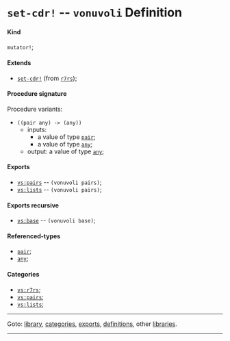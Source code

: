 

<a id='definition__vonuvoli__set-cdr_21'></a>

# `set-cdr!` -- `vonuvoli` Definition


<a id='definition__vonuvoli__set-cdr_21__kind'></a>

#### Kind

`mutator!`;


<a id='definition__vonuvoli__set-cdr_21__extends'></a>

#### Extends

 * [`set-cdr!`](../../r7rs/definitions/set-cdr_21.md#definition__r7rs__set-cdr_21) (from [`r7rs`](../../r7rs/_index.md#library__r7rs));


<a id='definition__vonuvoli__set-cdr_21__procedure-signature'></a>

#### Procedure signature

Procedure variants:
 * `((pair any) -> (any))`
   * inputs:
     * a value of type [`pair`](../../r7rs/types/pair.md#type__r7rs__pair);
     * a value of type [`any`](../../r7rs/types/any.md#type__r7rs__any);
   * output: a value of type [`any`](../../r7rs/types/any.md#type__r7rs__any);


<a id='definition__vonuvoli__set-cdr_21__exports'></a>

#### Exports

 * [`vs:pairs`](../../vonuvoli/exports/vs_3a_pairs.md#export__vonuvoli__vs_3a_pairs) -- `(vonuvoli pairs)`;
 * [`vs:lists`](../../vonuvoli/exports/vs_3a_lists.md#export__vonuvoli__vs_3a_lists) -- `(vonuvoli pairs)`;


<a id='definition__vonuvoli__set-cdr_21__exports-recursive'></a>

#### Exports recursive

 * [`vs:base`](../../vonuvoli/exports/vs_3a_base.md#export__vonuvoli__vs_3a_base) -- `(vonuvoli base)`;


<a id='definition__vonuvoli__set-cdr_21__referenced-types'></a>

#### Referenced-types

 * [`pair`](../../r7rs/types/pair.md#type__r7rs__pair);
 * [`any`](../../r7rs/types/any.md#type__r7rs__any);


<a id='definition__vonuvoli__set-cdr_21__categories'></a>

#### Categories

 * [`vs:r7rs`](../../vonuvoli/categories/vs_3a_r7rs.md#category__vonuvoli__vs_3a_r7rs);
 * [`vs:pairs`](../../vonuvoli/categories/vs_3a_pairs.md#category__vonuvoli__vs_3a_pairs);
 * [`vs:lists`](../../vonuvoli/categories/vs_3a_lists.md#category__vonuvoli__vs_3a_lists);

----

Goto: [library](../../vonuvoli/_index.md#library__vonuvoli), [categories](../../vonuvoli/categories/_index.md#toc__vonuvoli__categories), [exports](../../vonuvoli/exports/_index.md#toc__vonuvoli__exports), [definitions](../../vonuvoli/definitions/_index.md#toc__vonuvoli__definitions), other [libraries](../../_libraries.md#toc__libraries).

----

